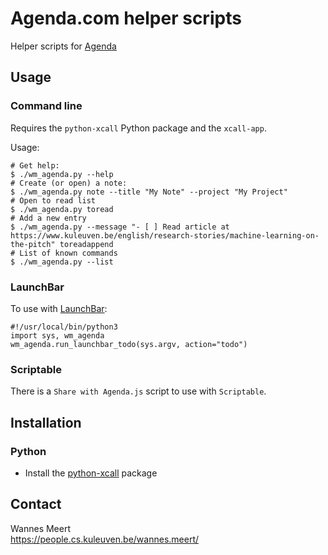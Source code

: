 # Agenda.com helper scripts

Helper scripts for [Agenda](https://www.agenda.com)

## Usage

### Command line

Requires the `python-xcall` Python package and the `xcall-app`.

Usage:

```
# Get help:
$ ./wm_agenda.py --help
# Create (or open) a note:
$ ./wm_agenda.py note --title "My Note" --project "My Project"
# Open to read list
$ ./wm_agenda.py toread
# Add a new entry
$ ./wm_agenda.py --message "- [ ] Read article at https://www.kuleuven.be/english/research-stories/machine-learning-on-the-pitch" toreadappend
# List of known commands
$ ./wm_agenda.py --list
```

### LaunchBar

To use with [LaunchBar](https://www.obdev.at/products/launchbar/index.html):

```
#!/usr/local/bin/python3
import sys, wm_agenda
wm_agenda.run_launchbar_todo(sys.argv, action="todo")
```


### Scriptable

There is a `Share with Agenda.js` script to use with `Scriptable`.


## Installation

### Python

- Install the [python-xcall](https://github.com/robwalton/python-xcall) package


## Contact

Wannes Meert  
https://people.cs.kuleuven.be/wannes.meert/

